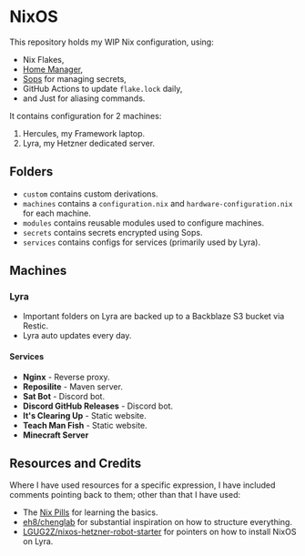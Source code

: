 # NixOS

This repository holds my WIP Nix configuration, using:

- Nix Flakes,
- [Home Manager](https://github.com/nix-community/home-manager),
- [Sops](https://github.com/Mic92/sops-nix) for managing secrets,
- GitHub Actions to update `flake.lock` daily,
- and Just for aliasing commands.

It contains configuration for 2 machines:

1. Hercules, my Framework laptop.
2. Lyra, my Hetzner dedicated server.

## Folders

- `custom` contains custom derivations.
- `machines` contains a `configuration.nix` and `hardware-configuration.nix` for each machine.
- `modules` contains reusable modules used to configure machines.
- `secrets` contains secrets encrypted using Sops.
- `services` contains configs for services (primarily used by Lyra).

## Machines

### Lyra

- Important folders on Lyra are backed up to a Backblaze S3 bucket via Restic.
- Lyra auto updates every day.

#### Services

- **Nginx** - Reverse proxy.
- **Reposilite** - Maven server.
- **Sat Bot** - Discord bot.
- **Discord GitHub Releases** - Discord bot.
- **It's Clearing Up** - Static website.
- **Teach Man Fish** - Static website.
- **Minecraft Server**

## Resources and Credits

Where I have used resources for a specific expression, I have included comments pointing back to them; other than that I have used:

- The [Nix Pills](https://nixos.org/guides/nix-pills/) for learning the basics.
- [eh8/chenglab](https://github.com/eh8/chenglab) for substantial inspiration on how to structure everything.
- [LGUG2Z/nixos-hetzner-robot-starter](https://github.com/LGUG2Z/nixos-hetzner-robot-starter) for pointers on how to install NixOS on Lyra.
